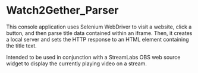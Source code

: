 # Watch2Gether_Parser

This console application uses Selenium WebDriver to visit a website, click a button, and then parse title data contained within an iframe.
Then, it creates a local server and sets the HTTP response to an HTML element containing the title text.

Intended to be used in conjunction with a StreamLabs OBS web source widget to display the currently playing video on a stream.
